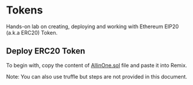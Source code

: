 # Tokens
Hands-on lab on creating, deploying and working with Ethereum EIP20 (a.k.a ERC20) Token.

## Deploy ERC20 Token
To begin with, copy the content of [AllinOne.sol](https://github.com/razi-rais/blockchain-workshop/blob/master/tokens/AllInOne.sol) file and paste it into Remix. 

  Note: You can also use truffle but steps are not provided in this document. 
  

